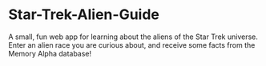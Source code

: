 # Star-Trek-Alien-Guide
A small, fun web app for learning about the aliens of the Star Trek universe.  Enter an alien race you are curious about, and receive some facts from the Memory Alpha database!
